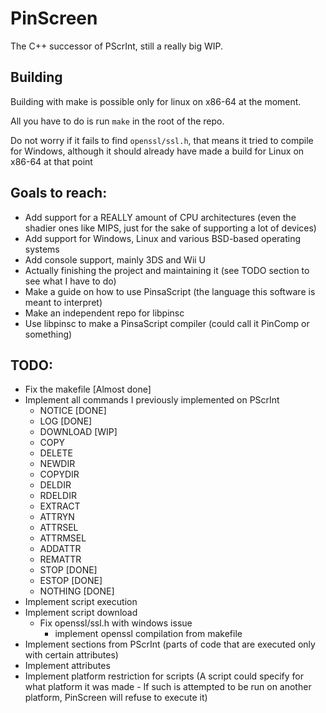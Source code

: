 # PinScreen
The C++ successor of PScrInt, still a really big WIP.

## Building
Building with make is possible only for linux on x86-64 at the moment.

All you have to do is run `make` in the root of the repo.

Do not worry if it fails to find `openssl/ssl.h`, that means it tried to compile for Windows,
although it should already have made a build for Linux on x86-64 at that point

## Goals to reach:
- Add support for a REALLY amount of CPU architectures (even the shadier ones like MIPS, just for the sake of supporting a lot of devices)
- Add support for Windows, Linux and various BSD-based operating systems
- Add console support, mainly 3DS and Wii U
- Actually finishing the project and maintaining it (see TODO section to see what I have to do)
- Make a guide on how to use PinsaScript (the language this software is meant to interpret)
- Make an independent repo for libpinsc
- Use libpinsc to make a PinsaScript compiler (could call it PinComp or something)

## TODO:
- Fix the makefile [Almost done]
- Implement all commands I previously implemented on PScrInt
  - NOTICE [DONE]
  - LOG [DONE]
  - DOWNLOAD [WIP]
  - COPY
  - DELETE
  - NEWDIR
  - COPYDIR
  - DELDIR
  - RDELDIR
  - EXTRACT
  - ATTRYN
  - ATTRSEL
  - ATTRMSEL
  - ADDATTR
  - REMATTR
  - STOP [DONE]
  - ESTOP [DONE]
  - NOTHING [DONE]
- Implement script execution
- Implement script download
  - Fix openssl/ssl.h with windows issue
    - implement openssl compilation from makefile
- Implement sections from PScrInt (parts of code that are executed only with certain attributes)
- Implement attributes
- Implement platform restriction for scripts (A script could specify for what platform it was made - If such is attempted to be run on another platform, PinScreen will refuse to execute it)
